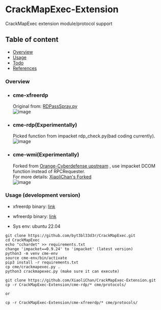 # CrackMapExec-Extension
CrackMapExec extension module/protocol support

## Table of content

* [Overview](#overview)
* [Usage](#Usage)
* [Todo](#todo)
* [References](#References)

### Overview

- ### cme-xfreerdp
  Original from: [RDPassSpray.py](https://github.com/xFreed0m/RDPassSpray/blob/master/RDPassSpray.py)  
  ![image](https://user-images.githubusercontent.com/30458572/175292568-0d8472eb-7b61-4213-bd00-549f198f4676.png)

- ### cme-rdp(Experimentally)  
  Picked function from impacket rdp_check.py(bad coding currently).  
  ![image](https://user-images.githubusercontent.com/30458572/172290058-4723e9bb-da60-4470-90a8-0e3fa15db5cf.png)

- ### cme-wmi(Experimentally)  
  Forked from [Orange-Cyberdefense upstream](https://github.com/Orange-Cyberdefense/cme-wmi) , use impacket DCOM function instead of RPCRequester.  
  For more details: [XiaoliChan's Forked](https://github.com/XiaoliChan/CrackMapExec-WMI)  
  ![image](https://user-images.githubusercontent.com/30458572/172290474-1021ab72-fbaa-43c2-801a-ba5f8e609b1c.png)

### Usage (development version)

- xfreerdp binary: [link](https://github.com/FreeRDP/FreeRDP/wiki/PreBuilds)
- wfreerdp binary: [link](https://ci.freerdp.com/job/freerdp-nightly-windows/arch=win64,label=vs2013/)

- Sys env: ubuntu 22.04
```
git clone https://github.com/byt3bl33d3r/CrackMapExec.git
cd CrackMapExec
echo "cchardet" >> requirements.txt
change 'impacket==0.9.24' to 'impacket' (latest version)
python3 -m venv cme-env
source cme-env/bin/activate
pip3 install -r requirements.txt
cp cme/crackmapexec.py .
python3 crackmapexec.py (make sure it can execute)

git clone https://github.com/XiaoliChan/CrackMapExec-Extension.git
cp -r CrackMapExec-Extension/cme-rdp/* cme/protocols/

or

cp -r CrackMapExec-Extension/cme-xfreerdp/* cme/protocols/
```
